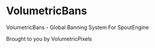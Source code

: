VolumetricBans
=========

VolumetricBans - Global Banning System For SpoutEngine

Brought to you by VolumetricPixels